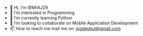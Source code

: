 - 👋 Hi, I’m @MrAJ29
- 👀 I’m interested in Programming
- 🌱 I’m currently learning Python
- 💞️ I’m looking to collaborate on Mobile Application Development
- 📫 How to reach me mail me on: jogaleatul@gmail.com

<!---
MrAJ29/MrAJ29 is a ✨ special ✨ repository because its `README.md` (this file) appears on your GitHub profile.
You can click the Preview link to take a look at your changes.
--->
